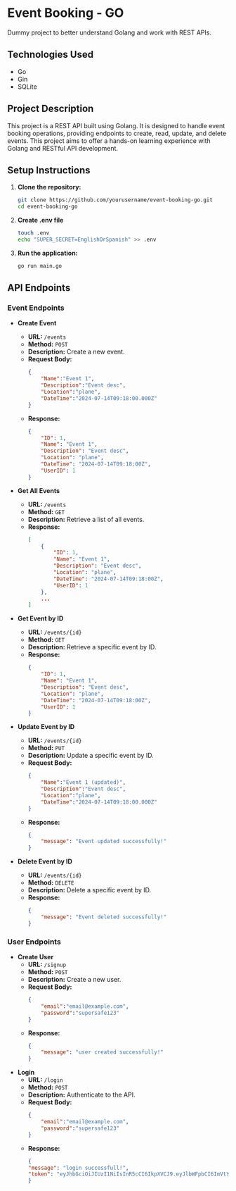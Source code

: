 # Event Booking - GO 

Dummy project to better understand Golang and work with REST APIs.

## Technologies Used
* Go
* Gin
* SQLite

## Project Description
This project is a REST API built using Golang. It is designed to handle event booking operations, providing endpoints to create, read, update, and delete events. This project aims to offer a hands-on learning experience with Golang and RESTful API development.

## Setup Instructions

1. **Clone the repository:**
    ```bash
    git clone https://github.com/yourusername/event-booking-go.git
    cd event-booking-go
    ```
2. **Create .env file**
    ```bash
    touch .env
    echo "SUPER_SECRET=EnglishOrSpanish" >> .env 
    ```
3. **Run the application:**
    ```bash
    go run main.go
    ```

## API Endpoints

### Event Endpoints
- **Create Event**
    - **URL:** `/events`
    - **Method:** `POST`
    - **Description:** Create a new event.
    - **Request Body:** 
        ```json
        {
            "Name":"Event 1",
            "Description":"Event desc",
            "Location":"plane",
            "DateTime":"2024-07-14T09:18:00.000Z"
        }
        ```
    - **Response:**
        ```json
        {
            "ID": 1,
            "Name": "Event 1",
            "Description": "Event desc",
            "Location": "plane",
            "DateTime": "2024-07-14T09:18:00Z",
            "UserID": 1
        }
        ```

- **Get All Events**
    - **URL:** `/events`
    - **Method:** `GET`
    - **Description:** Retrieve a list of all events.
    - **Response:**
        ```json
        [
            {
                "ID": 1,
                "Name": "Event 1",
                "Description": "Event desc",
                "Location": "plane",
                "DateTime": "2024-07-14T09:18:00Z",
                "UserID": 1
            },
            ...
        ]
        ```

- **Get Event by ID**
    - **URL:** `/events/{id}`
    - **Method:** `GET`
    - **Description:** Retrieve a specific event by ID.
    - **Response:**
        ```json
        {
            "ID": 1,
            "Name": "Event 1",
            "Description": "Event desc",
            "Location": "plane",
            "DateTime": "2024-07-14T09:18:00Z",
            "UserID": 1
        }
        ```
- **Update Event by ID**
    - **URL:** `/events/{id}`
    - **Method:** `PUT`
    - **Description:** Update a specific event by ID.
    - **Request Body:** 
        ```json
        {
            "Name":"Event 1 (updated)",
            "Description":"Event desc",
            "Location":"plane",
            "DateTime":"2024-07-14T09:18:00.000Z"
        }
        ```
    - **Response:**
        ```json
        {
            "message": "Event updated successfully!"
        }
        ```
- **Delete Event by ID**
    - **URL:** `/events/{id}`
    - **Method:** `DELETE`
    - **Description:** Delete a specific event by ID.
    - **Response:**
        ```json
        {
            "message": "Event deleted successfully!"
        }
        ```

### User Endpoints
- **Create User**
    - **URL:** `/signup`
    - **Method:** `POST`
    - **Description:** Create a new user.
    - **Request Body:** 
        ```json
        {
            "email":"email@example.com",
            "password":"supersafe123"
        }
        ```
    - **Response:**
        ```json
        {
            "message": "user created successfully!"
        }
        ```
- **Login**
    - **URL:** `/login`
    - **Method:** `POST`
    - **Description:** Authenticate to the API.
    - **Request Body:** 
        ```json
        {
            "email":"email@example.com",
            "password":"supersafe123"
        }
        ```
    - **Response:**
        ```json
        {
        "message": "login successfull!",
        "token": "eyJhbGciOiJIUzI1NiIsInR5cCI6IkpXVCJ9.eyJlbWFpbCI6ImVtYWlsQGV4YW1wbGUuY29tIiwiZXhwIjoxNzIwOTkwNTQzLCJ1c2VySWQiOjB9.Y8vtleH4jv2tb9VBQPVfi7otG1qUZCBc5qDck4kJFBw"
        }
        ```
